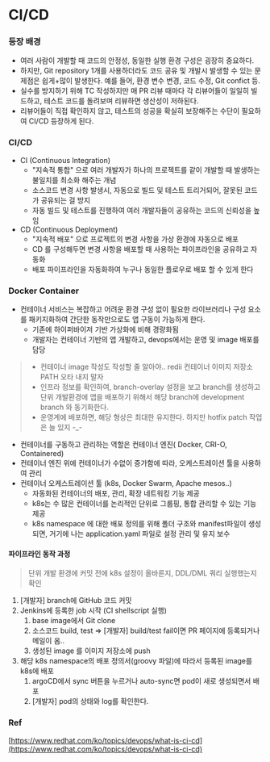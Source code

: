 # CI/CD

### 등장 배경

* 여러 사람이 개발할 때 코드의 안정성, 동일한 실행 환경 구성은 굉장히 중요하다.
* 하지만, Git repository 1개를 사용하더라도 코드 공유 및 개발시 발생할 수 있는 문제점은 쉽게+많이 발생한다. 예를 들어, 환경 변수 변경, 코드 수정, Git confict 등.
* 실수를 방지하기 위해 TC 작성하지만 매 PR 리뷰 때마다 각 리뷰어들이 일일히 빌드하고, 테스트 코드를 돌려보며 리뷰하면 생산성이 저하된다.
* 리뷰어들이 직접 확인하지 않고, 테스트의 성공을 확실히 보장해주는 수단이 필요하여 CI/CD 등장하게 된다.

### CI/CD

* CI (Continuous Integration)
  * "지속적 통합" 으로 여러 개발자가 하나의 프로젝트를 같이 개발할 때 발생하는 불일치를 최소화 해주는 개념
  * 소스코드 변경 사항 발생시, 자동으로 빌드 및 테스트 트리거되어, 잘못된 코드가 공유되는 걸 방지
  * 자동 빌드 및 테스트를 진행하여 여러 개발자들이 공유하는 코드의 신뢰성을 높임
* CD (Continuous Deployment)
  * "지속적 배포" 으로 프로젝트의 변경 사항을 가상 환경에 자동으로 배포
  * CD 를 구성해두면 변경 사항을 배포할 때 사용하는 파이프라인을 공유하고 자동화
  * 배포 파이프라인을 자동화하여 누구나 동일한 플로우로 배포 할 수 있게 한다

### Docker Container

* 컨테이너 서비스는 복잡하고 어려운 환경 구성 없이 필요한 라이브러리나 구성 요소를 패키지화하여 간단한 동작만으로도 앱 구동이 가능하게 한다.&#x20;
  * 기존에 하이퍼바이저 기반 가상화에 비해 경량화됨
  * 개발자는 컨테이너 기반의 앱 개발하고, devops에서는 운영 및 image 배포를 담당

> * 컨테이너 image 작성도 작성할 줄 알아야.. redii 컨테이너 이미지 저장소 PATH 오타 내지 말자
> * 인프라 정보를 확인하여, branch-overlay 설정을 보고 branch를 생성하고 단위 개발환경에 앱을 배포하기 위해서 해당 branch에 development branch 와 동기화한다.
> * 운영계에 배포하면, 해당 형상은 최대한 유지한다. 하지만 hotfix patch 작업은 늘 있지 -\_-

* 컨테이너를 구동하고 관리하는 역할은 컨테이너 엔진( Docker, CRI-O, Containered)
* 컨테이너 엔진 위에 컨테이너가 수없이 증가함에 따라, 오케스트레이션 툴을 사용하여 관리
* 컨테이너 오케스트레이션 툴 (k8s, Docker Swarm, Apache mesos..)
  * 자동화된 컨테이너의 배포, 관리, 확장 네트워킹 기능 제공
  * k8s는 수 많은 컨테이너를 논리적인 단위로 그룹핑, 통합 관리할 수 있는 기능 제공
  * k8s namespace 에 대한 배포 정의를 위해 폴더 구조와 manifest파일이 생성되면, 거기에 나는 application.yaml 파일로 설정 관리 및 유지 보수

#### 파이프라인 동작 과정

> 단위 개발 환경에 커밋 전에 k8s 설정이 올바른지, DDL/DML 쿼리 실행했는지 확인

1. \[개발자] branch에 GitHub 코드 커밋
2. Jenkins에 등록한 job 시작 (CI shellscript 실행)
   1. base image에서 Git clone
   2. 소스코드 build, test => \[개발자] build/test fail이면 PR 페이지에 등록되거나 메일이 옴..&#x20;
   3. 생성된 image 를 이미지 저장소에 push
3. 해당 k8s namespace의 배포 정의서(groovy 파일)에 따라서 등록된 image를 k8s에 배포
   1. argoCD에서 sync 버튼을 누르거나 auto-sync면 pod이 새로 생성되면서 배포
   2. \[개발자] pod의 상태와 log를 확인한다.&#x20;



### Ref

[https://www.redhat.com/ko/topics/devops/what-is-ci-cd](https://www.redhat.com/ko/topics/devops/what-is-ci-cd)
